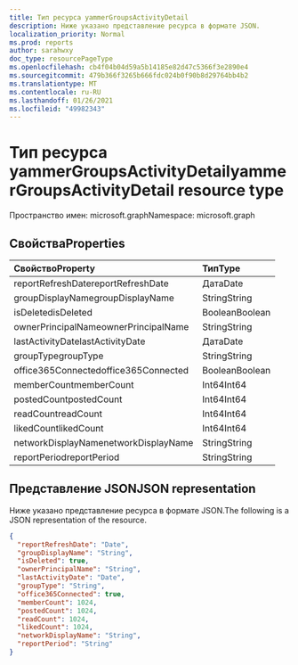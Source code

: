 ```yaml
---
title: Тип ресурса yammerGroupsActivityDetail
description: Ниже указано представление ресурса в формате JSON.
localization_priority: Normal
ms.prod: reports
author: sarahwxy
doc_type: resourcePageType
ms.openlocfilehash: cb4f04b04d59a5b14185e82d47c5366f3e2890e4
ms.sourcegitcommit: 479b366f3265b666fdc024b0f90b8d29764bb4b2
ms.translationtype: MT
ms.contentlocale: ru-RU
ms.lasthandoff: 01/26/2021
ms.locfileid: "49982343"
---
```

# <a name="yammergroupsactivitydetail-resource-type"></a><span data-ttu-id="8f01c-103">Тип ресурса yammerGroupsActivityDetail</span><span class="sxs-lookup"><span data-stu-id="8f01c-103">yammerGroupsActivityDetail resource type</span></span>

<span data-ttu-id="8f01c-104">Пространство имен: microsoft.graph</span><span class="sxs-lookup"><span data-stu-id="8f01c-104">Namespace: microsoft.graph</span></span>

## <a name="properties"></a><span data-ttu-id="8f01c-105">Свойства</span><span class="sxs-lookup"><span data-stu-id="8f01c-105">Properties</span></span>

| <span data-ttu-id="8f01c-106">Свойство</span><span class="sxs-lookup"><span data-stu-id="8f01c-106">Property</span></span>           | <span data-ttu-id="8f01c-107">Тип</span><span class="sxs-lookup"><span data-stu-id="8f01c-107">Type</span></span>    |
| :----------------- | :------ |
| <span data-ttu-id="8f01c-108">reportRefreshDate</span><span class="sxs-lookup"><span data-stu-id="8f01c-108">reportRefreshDate</span></span>  | <span data-ttu-id="8f01c-109">Дата</span><span class="sxs-lookup"><span data-stu-id="8f01c-109">Date</span></span>    |
| <span data-ttu-id="8f01c-110">groupDisplayName</span><span class="sxs-lookup"><span data-stu-id="8f01c-110">groupDisplayName</span></span>   | <span data-ttu-id="8f01c-111">String</span><span class="sxs-lookup"><span data-stu-id="8f01c-111">String</span></span>  |
| <span data-ttu-id="8f01c-112">isDeleted</span><span class="sxs-lookup"><span data-stu-id="8f01c-112">isDeleted</span></span>          | <span data-ttu-id="8f01c-113">Boolean</span><span class="sxs-lookup"><span data-stu-id="8f01c-113">Boolean</span></span> |
| <span data-ttu-id="8f01c-114">ownerPrincipalName</span><span class="sxs-lookup"><span data-stu-id="8f01c-114">ownerPrincipalName</span></span> | <span data-ttu-id="8f01c-115">String</span><span class="sxs-lookup"><span data-stu-id="8f01c-115">String</span></span>  |
| <span data-ttu-id="8f01c-116">lastActivityDate</span><span class="sxs-lookup"><span data-stu-id="8f01c-116">lastActivityDate</span></span>   | <span data-ttu-id="8f01c-117">Дата</span><span class="sxs-lookup"><span data-stu-id="8f01c-117">Date</span></span>    |
| <span data-ttu-id="8f01c-118">groupType</span><span class="sxs-lookup"><span data-stu-id="8f01c-118">groupType</span></span>          | <span data-ttu-id="8f01c-119">String</span><span class="sxs-lookup"><span data-stu-id="8f01c-119">String</span></span>  |
| <span data-ttu-id="8f01c-120">office365Connected</span><span class="sxs-lookup"><span data-stu-id="8f01c-120">office365Connected</span></span> | <span data-ttu-id="8f01c-121">Boolean</span><span class="sxs-lookup"><span data-stu-id="8f01c-121">Boolean</span></span> |
| <span data-ttu-id="8f01c-122">memberCount</span><span class="sxs-lookup"><span data-stu-id="8f01c-122">memberCount</span></span>        | <span data-ttu-id="8f01c-123">Int64</span><span class="sxs-lookup"><span data-stu-id="8f01c-123">Int64</span></span>   |
| <span data-ttu-id="8f01c-124">postedCount</span><span class="sxs-lookup"><span data-stu-id="8f01c-124">postedCount</span></span>        | <span data-ttu-id="8f01c-125">Int64</span><span class="sxs-lookup"><span data-stu-id="8f01c-125">Int64</span></span>   |
| <span data-ttu-id="8f01c-126">readCount</span><span class="sxs-lookup"><span data-stu-id="8f01c-126">readCount</span></span>          | <span data-ttu-id="8f01c-127">Int64</span><span class="sxs-lookup"><span data-stu-id="8f01c-127">Int64</span></span>   |
| <span data-ttu-id="8f01c-128">likedCount</span><span class="sxs-lookup"><span data-stu-id="8f01c-128">likedCount</span></span>         | <span data-ttu-id="8f01c-129">Int64</span><span class="sxs-lookup"><span data-stu-id="8f01c-129">Int64</span></span>   |
| <span data-ttu-id="8f01c-130">networkDisplayName</span><span class="sxs-lookup"><span data-stu-id="8f01c-130">networkDisplayName</span></span> | <span data-ttu-id="8f01c-131">String</span><span class="sxs-lookup"><span data-stu-id="8f01c-131">String</span></span>  |
| <span data-ttu-id="8f01c-132">reportPeriod</span><span class="sxs-lookup"><span data-stu-id="8f01c-132">reportPeriod</span></span>       | <span data-ttu-id="8f01c-133">String</span><span class="sxs-lookup"><span data-stu-id="8f01c-133">String</span></span>  |

## <a name="json-representation"></a><span data-ttu-id="8f01c-134">Представление JSON</span><span class="sxs-lookup"><span data-stu-id="8f01c-134">JSON representation</span></span>

<span data-ttu-id="8f01c-135">Ниже указано представление ресурса в формате JSON.</span><span class="sxs-lookup"><span data-stu-id="8f01c-135">The following is a JSON representation of the resource.</span></span>

<!-- {
  "blockType": "resource",
  "@odata.type": "microsoft.graph.yammerGroupsActivityDetail"
} -->

```json
{
  "reportRefreshDate": "Date", 
  "groupDisplayName": "String", 
  "isDeleted": true, 
  "ownerPrincipalName": "String", 
  "lastActivityDate": "Date", 
  "groupType": "String", 
  "office365Connected": true, 
  "memberCount": 1024, 
  "postedCount": 1024, 
  "readCount": 1024, 
  "likedCount": 1024,
  "networkDisplayName": "String",
  "reportPeriod": "String"
}
```


